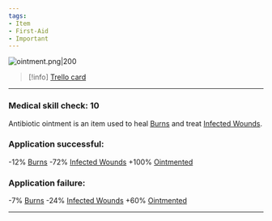 ```yaml
---
tags:
- Item
- First-Aid
- Important
---
```


![ointment.png\|200](/Items/Antibiotic%20Ointment%20-%20Attachments/6718845db30472d958dd7c97.png)

> [!info] [Trello card](https://trello.com/c/KNDiXcjp/103-antibiotic-ointment)

---

### Medical skill check: 10

Antibiotic ointment is an item used to heal [Burns](../Any%20bodypart/Burns.md) and treat [Infected Wounds](../Any%20bodypart/Infected%20Wounds.md).

### Application successful:

\-12% [Burns](../Any%20bodypart/Burns.md)
\-72% [Infected Wounds](../Any%20bodypart/Infected%20Wounds.md)
\+100% [Ointmented](../Any%20bodypart/Ointmented.md)

### Application failure:

\-7% [Burns](../Any%20bodypart/Burns.md)
\-24% [Infected Wounds](../Any%20bodypart/Infected%20Wounds.md)
\+60% [Ointmented](../Any%20bodypart/Ointmented.md)

---

